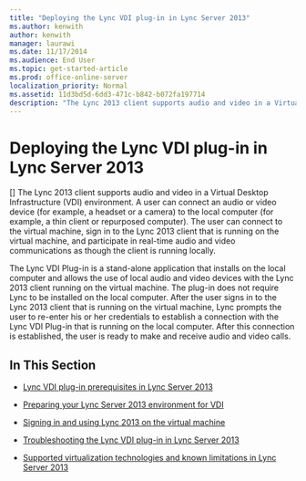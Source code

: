 ```yaml
---
title: "Deploying the Lync VDI plug-in in Lync Server 2013"
ms.author: kenwith
author: kenwith
manager: laurawi
ms.date: 11/17/2014
ms.audience: End User
ms.topic: get-started-article
ms.prod: office-online-server
localization_priority: Normal
ms.assetid: 11d3bd5d-6dd3-471c-b842-b072fa197714
description: "The Lync 2013 client supports audio and video in a Virtual Desktop Infrastructure (VDI) environment. A user can connect an audio or video device (for example, a headset or a camera) to the local computer (for example, a thin client or repurposed computer). The user can connect to the virtual machine, sign in to the Lync 2013 client that is running on the virtual machine, and participate in real-time audio and video communications as though the client is running locally."
---
```


# Deploying the Lync VDI plug-in in Lync Server 2013
[]
The Lync 2013 client supports audio and video in a Virtual Desktop Infrastructure (VDI) environment. A user can connect an audio or video device (for example, a headset or a camera) to the local computer (for example, a thin client or repurposed computer). The user can connect to the virtual machine, sign in to the Lync 2013 client that is running on the virtual machine, and participate in real-time audio and video communications as though the client is running locally. 
  
The Lync VDI Plug-in is a stand-alone application that installs on the local computer and allows the use of local audio and video devices with the Lync 2013 client running on the virtual machine. The plug-in does not require Lync to be installed on the local computer. After the user signs in to the Lync 2013 client that is running on the virtual machine, Lync prompts the user to re-enter his or her credentials to establish a connection with the Lync VDI Plug-in that is running on the local computer. After this connection is established, the user is ready to make and receive audio and video calls.
  
## In This Section

- [Lync VDI plug-in prerequisites in Lync Server 2013](lync-vdi-plug-in-prerequisites.md)
    
- [Preparing your Lync Server 2013 environment for VDI](preparing-your-environment-for-vdi.md)
    
- [Signing in and using Lync 2013 on the virtual machine](signing-in-and-using-lync-2013-on-the-virtual-machine.md)
    
- [Troubleshooting the Lync VDI plug-in in Lync Server 2013](troubleshooting-the-lync-vdi-plug-in.md)
    
- [Supported virtualization technologies and known limitations in Lync Server 2013](supported-virtualization-technologies-and-known-limitations.md)
    

